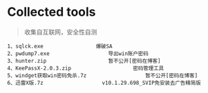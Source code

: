 # Collected tools

> 收集自互联网，安全性自测

```
1、sqlck.exe					爆破SA
2、pwdump7.exe					导出win账户密码
3、hunter.zip					暂不公开[密码在博客]
4、KeePassX-2.0.3.zip					密码管理工具
5、windget获取win密码免杀.7z					暂不公开[密码在博客]
6、迅雷X版.7z					v10.1.29.698_SVIP免安装去广告精简版
```

